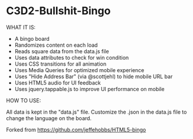 # C3D2-Bullshit-Bingo

WHAT IT IS:

* A bingo board
* Randomizes content on each load
* Reads square data from the data.js file
* Uses data attributes to check for win condition
* Uses CSS transitions for all animation
* Uses Media Queries for optimized mobile experience
* Uses "Hide Address Bar" (via @scottjehl) to hide mobile URL bar
* Uses HTML5 audio for UI feedback
* Uses jquery.tappable.js to improve UI performance on mobile

HOW TO USE:

All data is kept in the "data.js" file. Customize the .json in the data.js file to change the language on the board.

Forked from https://github.com/jeffehobbs/HTML5-bingo

